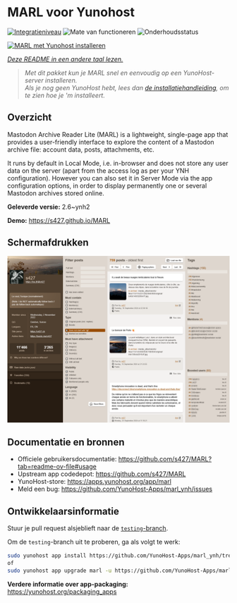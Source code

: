 <!--
NB: Deze README is automatisch gegenereerd door <https://github.com/YunoHost/apps/tree/master/tools/readme_generator>
Hij mag NIET handmatig aangepast worden.
-->

# MARL voor Yunohost

[![Integratieniveau](https://apps.yunohost.org/badge/integration/marl)](https://ci-apps.yunohost.org/ci/apps/marl/)
![Mate van functioneren](https://apps.yunohost.org/badge/state/marl)
![Onderhoudsstatus](https://apps.yunohost.org/badge/maintained/marl)

[![MARL met Yunohost installeren](https://install-app.yunohost.org/install-with-yunohost.svg)](https://install-app.yunohost.org/?app=marl)

*[Deze README in een andere taal lezen.](./ALL_README.md)*

> *Met dit pakket kun je MARL snel en eenvoudig op een YunoHost-server installeren.*  
> *Als je nog geen YunoHost hebt, lees dan [de installatiehandleiding](https://yunohost.org/install), om te zien hoe je 'm installeert.*

## Overzicht

Mastodon Archive Reader Lite (MARL) is a lightweight, single-page app that provides a user-friendly interface to explore the content of a Mastodon archive file: account data, posts, attachments, etc.

It runs by default in Local Mode, i.e. in-browser and does not store any user data on the server (apart from the access log as per your YNH configuration).
However you can also set it in Server Mode via the app configuration options, in order to display permanently one or several Mastodon archives stored online.


**Geleverde versie:** 2.6~ynh2

**Demo:** <https://s427.github.io/MARL>

## Schermafdrukken

![Schermafdrukken van MARL](./doc/screenshots/marl_ynh.png)

## Documentatie en bronnen

- Officiele gebruikersdocumentatie: <https://github.com/s427/MARL?tab=readme-ov-file#usage>
- Upstream app codedepot: <https://github.com/s427/MARL>
- YunoHost-store: <https://apps.yunohost.org/app/marl>
- Meld een bug: <https://github.com/YunoHost-Apps/marl_ynh/issues>

## Ontwikkelaarsinformatie

Stuur je pull request alsjeblieft naar de [`testing`-branch](https://github.com/YunoHost-Apps/marl_ynh/tree/testing).

Om de `testing`-branch uit te proberen, ga als volgt te werk:

```bash
sudo yunohost app install https://github.com/YunoHost-Apps/marl_ynh/tree/testing --debug
of
sudo yunohost app upgrade marl -u https://github.com/YunoHost-Apps/marl_ynh/tree/testing --debug
```

**Verdere informatie over app-packaging:** <https://yunohost.org/packaging_apps>
